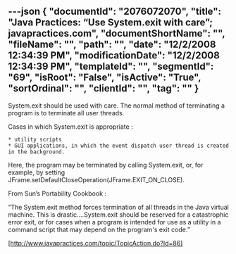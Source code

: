 ---json
{
  "documentId": "2076072070",
  "title": "Java Practices: “Use System.exit with care”; javapractices.com",
  "documentShortName": "",
  "fileName": "",
  "path": "",
  "date": "12/2/2008 12:34:39 PM",
  "modificationDate": "12/2/2008 12:34:39 PM",
  "templateId": "",
  "segmentId": "69",
  "isRoot": "False",
  "isActive": "True",
  "sortOrdinal": "",
  "clientId": "",
  "tag": ""
}
---

System.exit should be used with care. The normal method of terminating a program is to terminate all user threads.

Cases in which System.exit is appropriate :

    * utility scripts
    * GUI applications, in which the event dispatch user thread is created in the background. 

Here, the program may be terminated by calling System.exit, or, for example, by setting JFrame.setDefaultCloseOperation(JFrame.EXIT_ON_CLOSE).

From Sun’s Portability Cookbook :

“The System.exit method forces termination of all threads in the Java virtual machine. This is drastic....System.exit should be reserved for a catastrophic error exit, or for cases when a program is intended for use as a utility in a command script that may depend on the program's exit code.” 

[http://www.javapractices.com/topic/TopicAction.do?Id=86]
